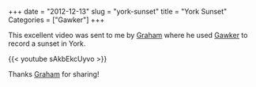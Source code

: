 +++
date = "2012-12-13"
slug = "york-sunset"
title = "York Sunset"
Categories = ["Gawker"]
+++

This excellent video was sent to me by [Graham](http://vjskulpture.wordpress.com/) where he used [Gawker](http://gawker.sourceforge.net/Gawker.html) to record a sunset in York.

{{< youtube sAkbEkcUyvo  >}}

Thanks [Graham](http://vjskulpture.wordpress.com/) for sharing!
